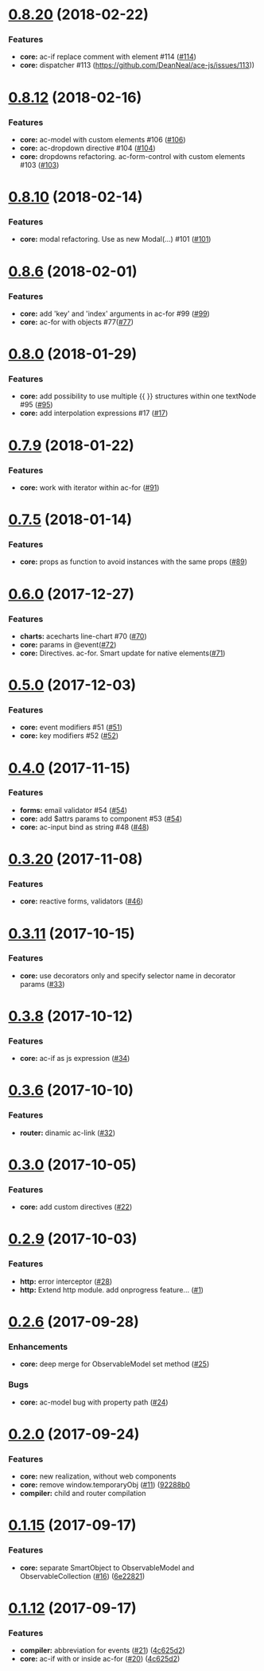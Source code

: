 <a name="0.8.20"></a>
# [0.8.20](https://github.com/DeanNeal/ace-js) (2018-02-22)
### Features
* **core:** ac-if replace comment with element #114 ([#114](https://github.com/DeanNeal/ace-js/issues/114))
* **core:**  dispatcher #113 (https://github.com/DeanNeal/ace-js/issues/113))

<a name="0.8.12"></a>
# [0.8.12](https://github.com/DeanNeal/ace-js) (2018-02-16)
### Features
* **core:**  ac-model with custom elements #106 ([#106](https://github.com/DeanNeal/ace-js/issues/106))
* **core:**  ac-dropdown directive #104 ([#104](https://github.com/DeanNeal/ace-js/issues/104))
* **core:**  dropdowns refactoring. ac-form-control with custom elements #103 ([#103](https://github.com/DeanNeal/ace-js/issues/103))

<a name="0.8.10"></a>
# [0.8.10](https://github.com/DeanNeal/ace-js) (2018-02-14)
### Features
* **core:**  modal refactoring. Use as new Modal(...) #101 ([#101](https://github.com/DeanNeal/ace-js/issues/101))

<a name="0.8.6"></a>
# [0.8.6](https://github.com/DeanNeal/ace-js) (2018-02-01)
### Features
* **core:**  add 'key' and 'index' arguments in ac-for #99 ([#99](https://github.com/DeanNeal/ace-js/issues/99))
* **core:**  ac-for with objects #77([#77](https://github.com/DeanNeal/ace-js/issues/77))

<a name="0.8.0"></a>
# [0.8.0](https://github.com/DeanNeal/ace-js) (2018-01-29)
### Features
* **core:**  add possibility to use multiple {{ }} structures within one textNode #95 ([#95](https://github.com/DeanNeal/ace-js/issues/95))
* **core:**  add interpolation expressions #17 ([#17](https://github.com/DeanNeal/ace-js/issues/17))

<a name="0.7.9"></a>
# [0.7.9](https://github.com/DeanNeal/ace-js) (2018-01-22)
### Features
* **core:**  work with iterator within ac-for ([#91](https://github.com/DeanNeal/ace-js/issues/91))

<a name="0.7.5"></a>
# [0.7.5](https://github.com/DeanNeal/ace-js) (2018-01-14)
### Features
* **core:**  props as function to avoid instances with the same props ([#89](https://github.com/DeanNeal/ace-js/issues/89))

<a name="0.6.0"></a>
# [0.6.0](https://github.com/DeanNeal/ace-js) (2017-12-27)
### Features
* **charts:**  acecharts line-chart #70 ([#70](https://github.com/DeanNeal/ace-js/issues/70))
* **core:**  params in @event([#72](https://github.com/DeanNeal/ace-js/issues/72))
* **core:**  Directives. ac-for. Smart update for native elements([#71](https://github.com/DeanNeal/ace-js/issues/71))

<a name="0.5.0"></a>
# [0.5.0](https://github.com/DeanNeal/ace-js) (2017-12-03)
### Features
* **core:**  event modifiers #51 ([#51](https://github.com/DeanNeal/ace-js/issues/51))
* **core:**  key modifiers #52 ([#52](https://github.com/DeanNeal/ace-js/issues/52))

<a name="0.4.0"></a>
# [0.4.0](https://github.com/DeanNeal/ace-js) (2017-11-15)
### Features
* **forms:** email validator #54 ([#54](https://github.com/DeanNeal/ace-js/issues/54))
* **core:**  add $attrs params to component #53 ([#54](https://github.com/DeanNeal/ace-js/issues/54))
* **core:**  ac-input bind as string #48 ([#48](https://github.com/DeanNeal/ace-js/issues/48))

<a name="0.3.20"></a>
# [0.3.20](https://github.com/DeanNeal/ace-js) (2017-11-08)
### Features
* **core:** reactive forms, validators ([#46](https://github.com/DeanNeal/ace-js/issues/46))

<a name="0.3.11"></a>
# [0.3.11](https://github.com/DeanNeal/ace-js) (2017-10-15)
### Features
* **core:** use decorators only and specify selector name in decorator params ([#33](https://github.com/DeanNeal/ace-js/issues/33))

<a name="0.3.8"></a>
# [0.3.8](https://github.com/DeanNeal/ace-js) (2017-10-12)
### Features
* **core:** ac-if as js expression ([#34](https://github.com/DeanNeal/ace-js/issues/34))

<a name="0.3.6"></a>
# [0.3.6](https://github.com/DeanNeal/ace-js) (2017-10-10)
### Features
* **router:** dinamic ac-link ([#32](https://github.com/DeanNeal/ace-js/issues/32))

<a name="0.3.0"></a>
# [0.3.0](https://github.com/DeanNeal/ace-js) (2017-10-05)
### Features
* **core:** add custom directives ([#22](https://github.com/DeanNeal/ace-js/issues/22))

<a name="0.2.9"></a>
# [0.2.9](https://github.com/DeanNeal/ace-js) (2017-10-03)
### Features
* **http:** error interceptor ([#28](https://github.com/DeanNeal/ace-js/issues/28))
* **http:** Extend http module. add onprogress feature... ([#1](https://github.com/DeanNeal/ace-js/issues/1))

<a name="0.2.6"></a>
# [0.2.6](https://github.com/DeanNeal/ace-js) (2017-09-28)

### Enhancements
* **core:** deep merge for ObservableModel set method ([#25](https://github.com/DeanNeal/ace-js/issues/25))

### Bugs
* **core:** ac-model bug with property path ([#24](https://github.com/DeanNeal/ace-js/issues/24))


<a name="0.2.0"></a>
# [0.2.0](https://github.com/DeanNeal/ace-js) (2017-09-24)

### Features
* **core:** new realization, without web components
* **core:** remove window.temporaryObj ([#11](https://github.com/DeanNeal/ace-js/issues/11)) ([92288b0](https://github.com/DeanNeal/ace-js/commit/92288b0) 
* **compiler:** child and router compilation 

<a name="0.1.15"></a>
# [0.1.15](https://github.com/DeanNeal/ace-js) (2017-09-17)

### Features
* **core:** separate SmartObject to ObservableModel and ObservableCollection ([#16](https://github.com/DeanNeal/ace-js/issues/16)) ([6e22821](https://github.com/DeanNeal/ace-js/commit/6e22821))

<a name="0.1.12"></a>
# [0.1.12](https://github.com/DeanNeal/ace-js) (2017-09-17)

### Features

* **compiler:** abbreviation for events ([#21](https://github.com/DeanNeal/ace-js/issues/21)) ([4c625d2](https://github.com/DeanNeal/ace-js/commit/4c625d2))
* **core:** ac-if with or inside ac-for ([#20](https://github.com/DeanNeal/ace-js/issues/20)) ([4c625d2](https://github.com/DeanNeal/ace-js/commit/4c625d2))